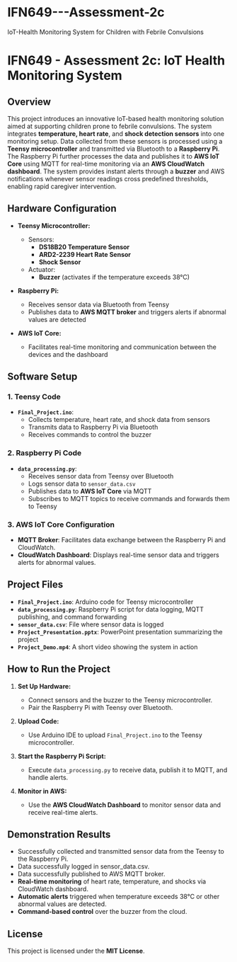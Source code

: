 # IFN649---Assessment-2c
IoT-Health Monitoring System for Children with Febrile Convulsions

# IFN649 - Assessment 2c: IoT Health Monitoring System

## Overview

This project introduces an innovative IoT-based health monitoring solution aimed at supporting children prone to febrile convulsions. The system integrates **temperature, heart rate**, and **shock detection sensors** into one monitoring setup. Data collected from these sensors is processed using a **Teensy microcontroller** and transmitted via Bluetooth to a **Raspberry Pi**. The Raspberry Pi further processes the data and publishes it to **AWS IoT Core** using MQTT for real-time monitoring via an **AWS CloudWatch dashboard**.
The system provides instant alerts through a **buzzer** and AWS notifications whenever sensor readings cross predefined thresholds, enabling rapid caregiver intervention.


## Hardware Configuration

- **Teensy Microcontroller:** 
  - Sensors:  
    - **DS18B20 Temperature Sensor**  
    - **ARD2-2239 Heart Rate Sensor**  
    - **Shock Sensor**  
  - Actuator:  
    - **Buzzer** (activates if the temperature exceeds 38°C)
  
- **Raspberry Pi:**  
  - Receives sensor data via Bluetooth from Teensy  
  - Publishes data to **AWS MQTT broker** and triggers alerts if abnormal values are detected  

- **AWS IoT Core:**  
  - Facilitates real-time monitoring and communication between the devices and the dashboard


## Software Setup

### 1. Teensy Code
- **`Final_Project.ino`**:  
  - Collects temperature, heart rate, and shock data from sensors  
  - Transmits data to Raspberry Pi via Bluetooth  
  - Receives commands to control the buzzer

### 2. Raspberry Pi Code
- **`data_processing.py`**:  
  - Receives sensor data from Teensy over Bluetooth  
  - Logs sensor data to `sensor_data.csv`  
  - Publishes data to **AWS IoT Core** via MQTT  
  - Subscribes to MQTT topics to receive commands and forwards them to Teensy

### 3. AWS IoT Core Configuration
- **MQTT Broker**: Facilitates data exchange between the Raspberry Pi and CloudWatch.
- **CloudWatch Dashboard**: Displays real-time sensor data and triggers alerts for abnormal values.


## Project Files

- **`Final_Project.ino`**: Arduino code for Teensy microcontroller  
- **`data_processing.py`**: Raspberry Pi script for data logging, MQTT publishing, and command forwarding  
- **`sensor_data.csv`**: File where sensor data is logged  
- **`Project_Presentation.pptx`**: PowerPoint presentation summarizing the project  
- **`Project_Demo.mp4`**: A short video showing the system in action


## How to Run the Project

1. **Set Up Hardware:**
   - Connect sensors and the buzzer to the Teensy microcontroller.
   - Pair the Raspberry Pi with Teensy over Bluetooth.

2. **Upload Code:**
   - Use Arduino IDE to upload `Final_Project.ino` to the Teensy microcontroller.

3. **Start the Raspberry Pi Script:**
   - Execute `data_processing.py` to receive data, publish it to MQTT, and handle alerts.

4. **Monitor in AWS:**
   - Use the **AWS CloudWatch Dashboard** to monitor sensor data and receive real-time alerts.


## Demonstration Results
- Successfully collected and transmitted sensor data from the Teensy to the Raspberry Pi.
- Data successfully logged in sensor_data.csv.
- Data successfully published to AWS MQTT broker.
- **Real-time monitoring** of heart rate, temperature, and shocks via CloudWatch dashboard.
- **Automatic alerts** triggered when temperature exceeds 38°C or other abnormal values are detected.
- **Command-based control** over the buzzer from the cloud.


## License

This project is licensed under the **MIT License**.

